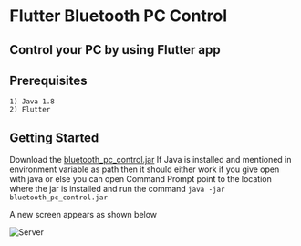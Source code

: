# Flutter Bluetooth PC Control 
## Control your PC by using Flutter app

## Prerequisites
    1) Java 1.8
    2) Flutter

## Getting Started
  Download the [bluetooth_pc_control.jar](https://github.com/ganeshsp1/Flutter_Bluetooth_PC_Control/blob/master/BluetoothServerJava/bluetooth_pc_control.jar)
  If Java is installed and mentioned in environment variable as path then it should either work if you give open with java or else you can open Command Prompt point to the location where the jar is installed and run the command
  ```java -jar bluetooth_pc_control.jar```
  
  A new screen appears as shown below
  
  ![Server](https://github.com/ganeshsp1/Flutter_Bluetooth_PC_Control/blob/master/screenshots/ServerLaunch.png)
  
